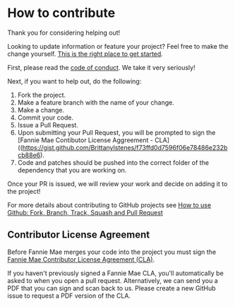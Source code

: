 # How to contribute

Thank you for considering helping out!

Looking to update information or feature your project? Feel free to make the change yourself. [This is the right place to get started](https://github.com/fanniemaeopensource).

First, please read the [code of conduct](https://github.com/FannieMaeOpenSource/clean-dependency-project/blob/main/CODE_OF_CONDUCT.md). We take it very seriously!

Next, if you want to help out, do the following:

1. Fork the project.
2. Make a feature branch with the name of your change.
3. Make a change.
4. Commit your code.
6. Issue a Pull Request.
7. Upon submitting your Pull Request, you will be prompted to sign the [Fannie Mae Contibutor License Aggreement - CLA]((https://gist.github.com/BrittanyIstenes/f73ffd0d7596f06e78486e232bcb88e6).
8. Code and patches should be pushed into the correct folder of the dependency that you are working on.

Once your PR is issued, we will review your work and decide on adding it to the project!

For more details about contributing to GitHub projects see [How to use Github: Fork, Branch, Track, Squash and Pull Request](http://gun.io/blog/how-to-github-fork-branch-and-pull-request/)

## Contributor License Agreement

Before Fannie Mae merges your code into the project you must sign the [Fannie Mae Contributor License Agreement (CLA)](https://gist.github.com/BrittanyIstenes/f73ffd0d7596f06e78486e232bcb88e6).

If you haven't previously signed a Fannie Mae CLA, you'll automatically be asked to when you open a pull request. Alternatively, we can send you a PDF that you can sign and scan back to us. Please create a new GitHub issue to request a PDF version of the CLA.
